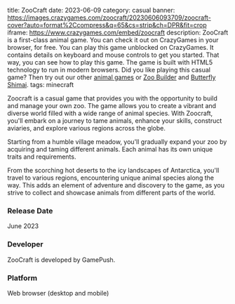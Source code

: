 title: ZooCraft
date: 2023-06-09
category: casual
banner: https://images.crazygames.com/zoocraft/20230606093709/zoocraft-cover?auto=format%2Ccompress&q=65&cs=strip&ch=DPR&fit=crop
iframe: https://www.crazygames.com/embed/zoocraft
description: ZooCraft is a first-class animal game. You can check it out on CrazyGames in your browser, for free. You can play this game unblocked on CrazyGames. It contains details on keyboard and mouse controls to get you started. That way, you can see how to play this game. The game is built with HTML5 technology to run in modern browsers. Did you like playing this casual game? Then try out our other <a href='https://www.crazygames.com/t/animal' target='_blank'>animal games</a> or <a href='https://www.crazygames.com/game/idle-zoo-pcr' target='_blank'>Zoo Builder</a> and <a href='https://www.crazygames.com/game/butterfly-shimai' target='_blank'>Butterfly Shimai</a>.
tags: minecraft

<p>Zoocraft is a casual game that provides you with the opportunity to build and manage your own zoo. The game allows you to create a vibrant and diverse world filled with a wide range of animal species. With Zoocraft, you&#39;ll embark on a journey to tame animals, enhance your skills, construct aviaries, and explore various regions across the globe.


<p>Starting from a humble village meadow, you&#39;ll gradually expand your zoo by acquiring and taming different animals. Each animal has its own unique traits and requirements.</p>
<p>From the scorching hot deserts to the icy landscapes of Antarctica, you&#39;ll travel to various regions, encountering unique animal species along the way. This adds an element of adventure and discovery to the game, as you strive to collect and showcase animals from different parts of the world.</p>

<h3>Release Date</h3>
<p>June 2023</p>

<h3>Developer</h3>
ZooCraft is developed by GamePush.

<h3>Platform</h3>
<p>Web browser (desktop and mobile)</p>
        